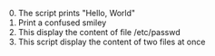 0. The script prints "Hello, World"
1. Print a confused smiley
2. This display the content of file /etc/passwd
3. This script display the content of two files at once